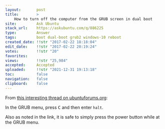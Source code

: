 ```yaml
---
layout:       post
title:        >
    How to turn off the computer from the GRUB screen in dual boot
site:         Ask Ubuntu
stack_url:    https://askubuntu.com/q/886225
type:         Answer
tags:         boot dual-boot grub2 windows-10 reboot
created_date: !!str "2017-02-22 18:18:04"
edit_date:    !!str "2017-02-22 20:19:24"
votes:        !!str "20"
favorites:    
views:        !!str "25,984"
accepted:     Accepted
uploaded:     !!str "2021-12-31 19:13:18"
toc:          false
navigation:   false
clipboard:    false
---
```


From [this interesting thread on ubuntuforums.org][1]:

In the GRUB menu, press <kbd>C</kbd> and then enter `halt`.

Also as noted in the link, it is safe to simply press the power button while at the GRUB menu.


  [1]: https://ubuntuforums.org/showthread.php?t=1341990&page=2

